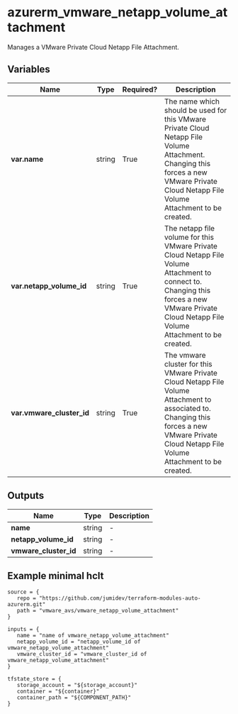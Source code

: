 # azurerm_vmware_netapp_volume_attachment

Manages a VMware Private Cloud Netapp File Attachment.

## Variables

| Name | Type | Required? |  Description |
| ---- | ---- | --------- |  ----------- |
| **var.name** | string | True | The name which should be used for this VMware Private Cloud Netapp File Volume Attachment. Changing this forces a new VMware Private Cloud Netapp File Volume Attachment to be created. | 
| **var.netapp_volume_id** | string | True | The netapp file volume for this VMware Private Cloud Netapp File Volume Attachment to connect to. Changing this forces a new VMware Private Cloud Netapp File Volume Attachment to be created. | 
| **var.vmware_cluster_id** | string | True | The vmware cluster for this VMware Private Cloud Netapp File Volume Attachment to associated to. Changing this forces a new VMware Private Cloud Netapp File Volume Attachment to be created. | 



## Outputs

| Name | Type | Description |
| ---- | ---- | --------- | 
| **name** | string  | - | 
| **netapp_volume_id** | string  | - | 
| **vmware_cluster_id** | string  | - | 

## Example minimal hclt

```hcl
source = {
   repo = "https://github.com/jumidev/terraform-modules-auto-azurerm.git" 
   path = "vmware_avs/vmware_netapp_volume_attachment" 
}

inputs = {
   name = "name of vmware_netapp_volume_attachment" 
   netapp_volume_id = "netapp_volume_id of vmware_netapp_volume_attachment" 
   vmware_cluster_id = "vmware_cluster_id of vmware_netapp_volume_attachment" 
}

tfstate_store = {
   storage_account = "${storage_account}" 
   container = "${container}" 
   container_path = "${COMPONENT_PATH}" 
}


```